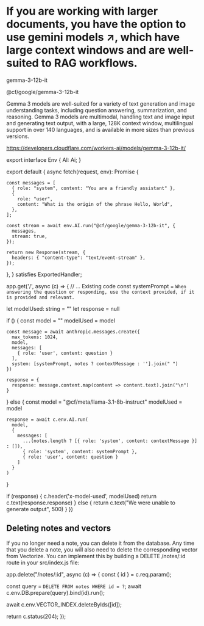 # If you are working with larger documents, you have the option to use gemini models ↗, which have large context windows and are well-suited to RAG workflows.

gemma-3-12b-it

@cf/google/gemma-3-12b-it

Gemma 3 models are well-suited for a variety of text generation and image understanding tasks, including question answering, summarization, and reasoning. Gemma 3 models are multimodal, handling text and image input and generating text output, with a large, 128K context window, multilingual support in over 140 languages, and is available in more sizes than previous versions.

https://developers.cloudflare.com/workers-ai/models/gemma-3-12b-it/

export interface Env {
  AI: Ai;
}

export default {
  async fetch(request, env): Promise<Response> {

    const messages = [
      { role: "system", content: "You are a friendly assistant" },
      {
        role: "user",
        content: "What is the origin of the phrase Hello, World",
      },
    ];

    const stream = await env.AI.run("@cf/google/gemma-3-12b-it", {
      messages,
      stream: true,
    });

    return new Response(stream, {
      headers: { "content-type": "text/event-stream" },
    });
  },
} satisfies ExportedHandler<Env>;


app.get('/', async (c) => {
  // ... Existing code
  const systemPrompt = `When answering the question or responding, use the context provided, if it is provided and relevant.`

  let modelUsed: string = ""
  let response = null

  if () {
    const model = ""
    modelUsed = model

    const message = await anthropic.messages.create({
      max_tokens: 1024,
      model,
      messages: [
        { role: 'user', content: question }
      ],
      system: [systemPrompt, notes ? contextMessage : ''].join(" ")
    })

    response = {
      response: message.content.map(content => content.text).join("\n")
    }
  } else {
    const model = "@cf/meta/llama-3.1-8b-instruct"
    modelUsed = model

    response = await c.env.AI.run(
      model,
      {
        messages: [
          ...(notes.length ? [{ role: 'system', content: contextMessage }] : []),
          { role: 'system', content: systemPrompt },
          { role: 'user', content: question }
        ]
      }
    )
  }

  if (response) {
    c.header('x-model-used', modelUsed)
    return c.text(response.response)
  } else {
    return c.text("We were unable to generate output", 500)
  }
})


## Deleting notes and vectors

If you no longer need a note, you can delete it from the database. Any time that you delete a note, you will also need to delete the corresponding vector from Vectorize. You can implement this by building a DELETE /notes/:id route in your src/index.js file:

app.delete("/notes/:id", async (c) => {
  const { id } = c.req.param();

  const query = `DELETE FROM notes WHERE id = ?`;
  await c.env.DB.prepare(query).bind(id).run();

  await c.env.VECTOR_INDEX.deleteByIds([id]);

  return c.status(204);
});